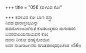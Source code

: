 +++
title = "056 ಕವಳವಿದ ಕೋ"

+++
ಕವಳವಿದ ಕೋ ಬಾಣ ಶಸ್ತ್ರಾ  
ನಿವಹ ಧಾರಾಸ್ತಂಭವಿನ್ನಾ  
ಹವದೊಳಂಜದಿರೆನುತೆ ಕೊಡಲುತ್ತರನು ದುಗುಡದಲಿ  
ಬವರದಾದಿಯನರಿಯದನ ಕೊಂ  
ದವನು ನೀನೋ ಭೀಷ್ಮನೋಯೆನ  
ಲವನ ನುಡಿಗರ್ಜುನನು ನಗುತಪರಾಧವುಂಟೆಂದ      ॥56॥
